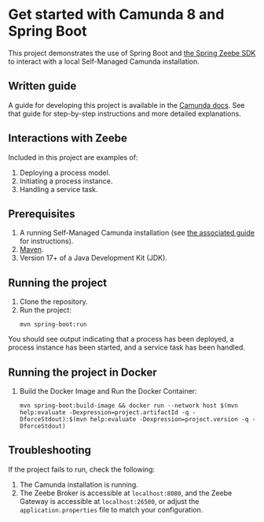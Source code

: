 # Get started with Camunda 8 and Spring Boot

This project demonstrates the use of Spring Boot and [the Spring Zeebe SDK](https://docs.camunda.io/docs/apis-tools/spring-zeebe-sdk/getting-started/#add-the-spring-zeebe-sdk-to-your-project) to interact with a local Self-Managed Camunda installation.

## Written guide

A guide for developing this project is available in the [Camunda docs][the-guide]. See that guide for step-by-step instructions and more detailed explanations.

## Interactions with Zeebe

Included in this project are examples of:

1. Deploying a process model.
2. Initiating a process instance.
3. Handling a service task.

## Prerequisites

1. A running Self-Managed Camunda installation (see [the associated guide][the-guide] for instructions).
2. [Maven](https://maven.apache.org/).
3. Version 17+ of a Java Development Kit (JDK).

## Running the project

1. Clone the repository.
2. Run the project:
   ```shell
   mvn spring-boot:run
   ```

You should see output indicating that a process has been deployed, a process instance has been started, and a service task has been handled.

## Running the project in Docker

1. Build the Docker Image and Run the Docker Container:
   ```shell
   mvn spring-boot:build-image && docker run --network host $(mvn help:evaluate -Dexpression=project.artifactId -q -DforceStdout):$(mvn help:evaluate -Dexpression=project.version -q -DforceStdout)
   ```

## Troubleshooting

If the project fails to run, check the following:

1. The Camunda installation is running.
2. The Zeebe Broker is accessible at `localhost:8080`, and the Zeebe Gateway is accessible at `localhost:26500`, or adjust the `application.properties` file to match your configuration.

[the-guide]: https://docs.camunda.io/docs/guides/getting-started-java-spring
